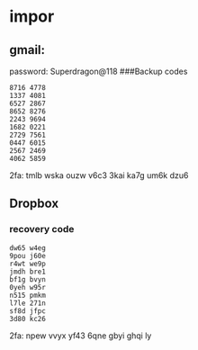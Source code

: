 # impor

## gmail:
password: Superdragon@118
###Backup codes
```
8716 4778
1337 4081
6527 2867
8652 8276
2243 9694
1682 0221
2729 7561
0447 6015
2567 2469
4062 5859
```
2fa: tmlb wska ouzw v6c3 3kai ka7g um6k dzu6

## Dropbox
### recovery code
```
dw65 w4eg
9pou j60e
r4wt we9p
jmdh bre1
bf1g bvyn
0yeh w95r
n515 pmkm
l7le 271n
sf8d jfpc
3d80 kc26
```
2fa: npew vvyx yf43 6qne gbyi ghqi ly
